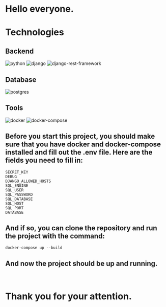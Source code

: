 # Hello everyone.

# Technologies

## Backend

![python](https://img.shields.io/badge/Python3-yellow?style=for-the-badge&logo=python)
![django](https://img.shields.io/badge/Django-00a328?style=for-the-badge&logo=django)
![django-rest-framework](https://img.shields.io/badge/DRF-c70d00?style=for-the-badge&logo=django)

## Database

![postgres](https://img.shields.io/badge/Postgres-282438?style=for-the-badge&logo=postgresql)

## Tools

![docker](https://img.shields.io/badge/Docker-160d91?style=for-the-badge&logo=Docker)
![docker-compose](https://img.shields.io/badge/Docker_compose-160d91?style=for-the-badge&logo=docker)


## Before you start this project, you should make sure that you have docker and docker-compose installed and fill out the .env file. Here are the fields you need to fill in:

```
SECRET_KEY
DEBUG
DJANGO_ALLOWED_HOSTS
SQL_ENGINE
SQL_USER
SQL_PASSWORD
SQL_DATABASE
SQL_HOST
SQL_PORT
DATABASE
```

## And if so, you can clone the repository and run the project with the command:
```
docker-compose up --build
```
## And now the project should be up and running.
<br>

# Thank you for your attention.